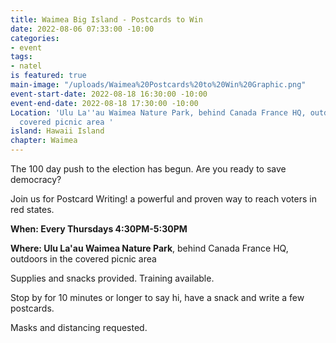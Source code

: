 ```yaml
---
title: Waimea Big Island - Postcards to Win
date: 2022-08-06 07:33:00 -10:00
categories:
- event
tags:
- natel
is featured: true
main-image: "/uploads/Waimea%20Postcards%20to%20Win%20Graphic.png"
event-start-date: 2022-08-18 16:30:00 -10:00
event-end-date: 2022-08-18 17:30:00 -10:00
Location: 'Ulu La''au Waimea Nature Park, behind Canada France HQ, outdoors in the
  covered picnic area '
island: Hawaii Island
chapter: Waimea
---
```


The 100 day push to the election has begun.  Are you ready to save democracy?

Join us for Postcard Writing! a powerful and proven way to reach voters in red states.

**When: Every Thursdays 4:30PM-5:30PM**

**Where: Ulu La'au Waimea Nature Park**, behind Canada France HQ, outdoors in the covered picnic area 

Supplies and snacks provided.  Training available. 

Stop by for 10 minutes or longer to say hi, have a snack and write a few postcards.

Masks and distancing requested.